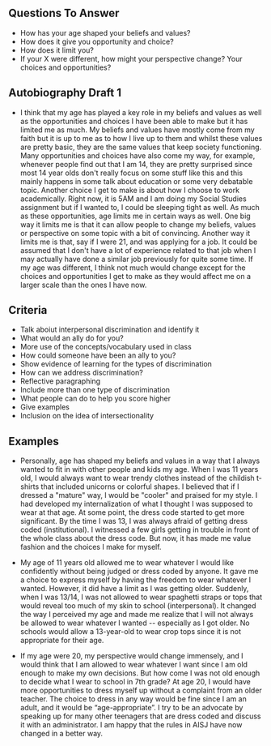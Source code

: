  
## Questions To Answer
- How has your age shaped your beliefs and values?
- How does it give you opportunity and choice? 
- How does it limit you?
- If your X were different, how might your perspective 
change? Your choices and opportunities? 



 
## Autobiography Draft 1
- I think that my age has played a key role in my beliefs
and values as well as the opportunities and choices I have
been able to make but it has limited me as much. My beliefs
and values have mostly come from my faith but it is up to 
me as to how I live up to them and whilst these values are
pretty basic, they are the same values that keep society
functioning. Many opportunities and choices have also come
my way, for example, whenever people find out that I am
14, they are pretty surprised since most 14 year olds don't
really focus on some stuff like this and this mainly happens 
in some talk about education or some very debatable topic. 
Another choice I get to make is about how I choose to 
work academically. Right now, it is 5AM and I am doing my
Social Studies assignment but if I wanted to, I could be
sleeping tight as well. As much as these opportunities, age
limits me in certain ways as well. One big way it limits me
is that it can allow people to change my beliefs, values or
perspective on some topic with a bit of convincing. Another 
way it limits me is that, say if I were 21, and was applying
for a job. It could be assumed that I don't have a lot of
experience related to that job when I may actually have 
done a similar job previously for quite some time. If
my age was different, I think not much would change except
for the choices and opportunities I get to make as they
would affect me on a larger scale than the ones I have
now. 

## Criteria
- Talk aboiut interpersonal discrimination and identify it
- What would an ally do for you?
- More use of the concepts/vocabulary used in class
- How could someone have been an ally to you?
- Show evidence of learning for the types of discrimination
- How can we address discrimination?
- Reflective paragraphing
- Include more than one type of discrimination
- What people can do to help you score higher
- Give examples
- Inclusion on the idea of intersectionality

## Examples
- Personally, age has shaped my beliefs and values in a way that I 
always wanted to fit in with other people and kids my age. When 
I was 11 years old, I would always want to wear trendy clothes 
instead of the childish t-shirts that included unicorns or colorful 
shapes. I believed that if I dressed a "mature" way, I would be 
"cooler" and praised for my style. I had developed my 
internalization of what I thought I was supposed to wear at that 
age. At some point, the dress code started to get more significant. 
By the time I was 13, I was always afraid of getting dress coded 
(institutional). I witnessed a few girls getting in trouble in front
of the whole class about the dress code. But now, it has made me
value fashion and the choices I make for myself. 

- My age of 11 years old allowed me to wear whatever I would like
confidently without being judged or dress coded by anyone. It gave
me a choice to express myself by having the freedom to wear whatever
I wanted. However, it did have a limit as I was getting older. 
Suddenly, when I was 13/14, I was not allowed to wear spaghetti 
straps or tops that would reveal too much of my skin to school 
(interpersonal). It changed the way I perceived my age and made me 
realize that I will not always be allowed to wear whatever I wanted 
-- especially as I got older. No schools would allow a 13-year-old 
to wear crop tops since it is not appropriate for their age.

- If my age were 20, my perspective would change immensely, and I 
would think that I am allowed to wear whatever I want since I am 
old enough to make my own decisions. But how come I was not old 
enough to decide what I wear to school in 7th grade? At age 20, I 
would have more opportunities to dress myself up without a complaint
from an older teacher. The choice to dress in any way would be fine 
since I am an adult, and it would be “age-appropriate”. I try to be 
an advocate by speaking up for many other teenagers that are dress 
coded and discuss it with an administrator. I am happy that the 
rules in AISJ have now changed in a better way. 

